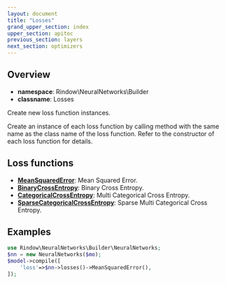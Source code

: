 ```yaml
---
layout: document
title: "Losses"
grand_upper_section: index
upper_section: apitoc
previous_section: layers
next_section: optimizers
---
```

Overview
-------

- **namespace**: Rindow\NeuralNetworks\Builder
- **classname**: Losses

Create new loss function instances.

Create an instance of each loss function by calling method with the same name as the class name of the loss function.
Refer to the constructor of each loss function for details.

Loss functions
--------------

- [**MeanSquaredError**](meansquarederror.html): Mean Squared Error.
- [**BinaryCrossEntropy**](binarycrossentropy.html): Binary Cross Entropy.
- [**CategoricalCrossEntropy**](categoricalcrossentropy.html): Multi Categorical Cross Entropy.
- [**SparseCategoricalCrossEntropy**](sparsecategoricalcrossentropy.html): Sparse Multi Categorical Cross Entropy.

Examples
--------

```php
use Rindow\NeuralNetworks\Builder\NeuralNetworks;
$nn = new NeuralNetworks($mo);
$model->compile([
    'loss'=>$nn->losses()->MeanSquaredError(),
]);
```
